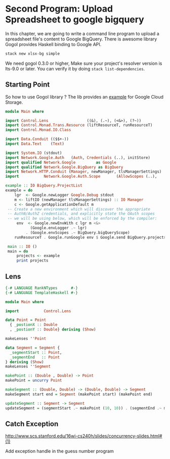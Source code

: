 # Second Program: Upload Spreadsheet to google bigquery

In this chapter, we are going to write a command line program to upload a spreadsheet file's content to Google BigQuery. There is awesome library Gogol provides Haskell binding to Google API.

```bash
stack new xlsx-bg simple
```

We need gogol 0.3.0 or higher, Make sure your project's resolver version is lts-9.0 or later. You can verify it by doing `stack list-dependencies`.

## Starting Point

So how to use Gogol library ? The lib provides an [example](https://github.com/brendanhay/gogol/blob/develop/examples/src/Example/Storage.hs) for Google Cloud Storage.

```haskell
module Main where

import Control.Lens                 ((&), (.~), (<&>), (?~))
import Control.Monad.Trans.Resource (liftResourceT, runResourceT)
import Control.Monad.IO.Class

import Data.Conduit (($$+-))
import Data.Text    (Text)

import System.IO (stdout)
import Network.Google.Auth   (Auth, Credentials (..), initStore)
import qualified Network.Google         as Google
import qualified Network.Google.BigQuery as BigQuery
import Network.HTTP.Conduit (Manager, newManager, tlsManagerSettings)
import           Network.Google.Auth.Scope       (AllowScopes (..),                                                  concatScopes)

example :: IO BigQuery.ProjectList
example = do
    lgr  <- Google.newLogger Google.Debug stdout
    m <- liftIO (newManager tlsManagerSettings) :: IO Manager
    c <- Google.getApplicationDefault m
 -- Create a new environment which will discover the appropriate
 -- AuthN/AuthZ credentials, and explicitly state the OAuth scopes
 -- we will be using below, which will be enforced by the compiler:
     env  <- Google.newEnvWith c lgr m <&>
           (Google.envLogger .~ lgr)
         . (Google.envScopes .~ BigQuery.bigQueryScope)
    runResourceT . Google.runGoogle env $ Google.send BigQuery.projectsList

 main :: IO ()
 main = do
     projects <- example
     print projects
 ``` 

## Lens

```haskell
{-# LANGUAGE RankNTypes      #-}
{-# LANGUAGE TemplateHaskell #-}

module Main where

import           Control.Lens

data Point = Point
  { _postionX :: Double
  , _postionY :: Double} deriving (Show)

makeLenses ''Point

data Segment = Segment {
  _segmentStart :: Point,
  _segmentEnd   :: Point
} deriving (Show)
makeLenses ''Segment

makePoint :: (Double , Double) -> Point
makePoint = uncurry Point

makeSegment :: (Double, Double) -> (Double, Double) -> Segment
makeSegment start end = Segment (makePoint start) (makePoint end)

updateSegment :: Segment -> Segment
updateSegment = (segmentStart .~ makePoint (10, 10)) . (segmentEnd .~ makePoint (10, 10))
```

## Catch Exception

http://www.scs.stanford.edu/16wi-cs240h/slides/concurrency-slides.html#(1)

Add exception handle in the guess number program